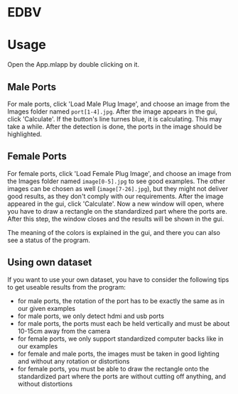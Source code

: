 # EDBV

# Usage

Open the App.mlapp by double clicking on it.

## Male Ports
For male ports, click 'Load Male Plug Image', and choose an image from the Images folder named `port[1-4].jpg`.
After the image appears in the gui, click 'Calculate'. If the button's line turnes blue, it is calculating. This may take a while. After the detection is done, the ports in the image should be highlighted.

## Female Ports
For female ports, click 'Load Female Plug Image', and choose an image from the Images folder named `image[0-5].jpg` to see good examples. The other images can be chosen as well (`image[7-26].jpg`), but they might not deliver good results, as they don't comply with our requirements. After the image appeared in the gui, click 'Calculate'.
Now a new window will open, where you have to draw a rectangle on the standardized part where the ports are. After this step, the window closes and the results will be shown in the gui.

The meaning of the colors is explained in the gui, and there you can also see a status of the program.

## Using own dataset
If you want to use your own dataset, you have to consider the following tips to get useable results from the program:

* for male ports, the rotation of the port has to be exactly the same as in our given examples
* for male ports, we only detect hdmi and usb ports
* for male ports, the ports must each be held vertically and must be about 10-15cm away from the camera
* for female ports, we only support standardized computer backs like in our examples
* for female and male ports, the images must be taken in good lighting and without any rotation or distortions
* for female ports, you must be able to draw the rectangle onto the standardized part where the ports are without cutting off anything, and without distortions

